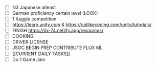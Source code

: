 - [ ] N3 Japanese atleast
- [ ] German proficiency certain level (LOOK)
- [ ] 1 Kaggle competition
- [ ] https://learn.unity.com & https://catlikecoding.com/unity/tutorials/
- [ ] FINISH https://0x-74.netlify.app/resources/
- [ ] COOKING
- [ ] DRIVER LICENSE
- [ ] JSOC BEGIN PREP CONTRIBUTE FLUX ML
- [ ] [[CURRENT DAILY TASKS]]
- [ ] Do 1 Game Jam